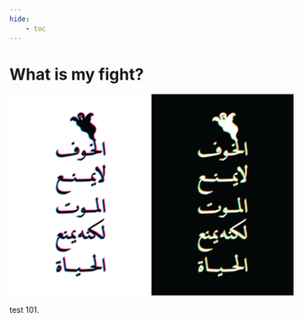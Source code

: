 ```yaml
---
hide:
    - toc
---
```


# What is my fight?

![pls](https://github.com/help-AY/MDEF/blob/main/docs/project/221009_What-is-your-fight/221004_What%20is%20your%20Fight.png)

test 101.
